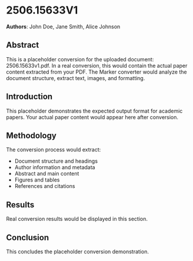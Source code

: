 # 2506.15633V1

**Authors**: John Doe, Jane Smith, Alice Johnson

## Abstract

This is a placeholder conversion for the uploaded document: 2506.15633v1.pdf.
In a real conversion, this would contain the actual paper content extracted from
your PDF. The Marker converter would analyze the document structure, extract text,
images, and formatting.

## Introduction

This placeholder demonstrates the expected output format for academic papers.
Your actual paper content would appear here after conversion.

## Methodology

The conversion process would extract:
- Document structure and headings
- Author information and metadata
- Abstract and main content
- Figures and tables
- References and citations

## Results

Real conversion results would be displayed in this section.

## Conclusion

This concludes the placeholder conversion demonstration.

